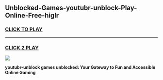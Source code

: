 
## Unblocked-Games-youtubr-unblock-Play-Online-Free-higlr
<h3>
<a href="https://premium76.site?title=youtubr-unblock&ref=26A">CLICK TO PLAY</a></h3>
<hr>

<h3>
<a href="https://premium76.site?title=youtubr-unblock&ref=26A">CLICK 2 PLAY</a>
  
</h3>

<a href="https://premium76.site?title=youtubr-unblock&ref=26A"><img src="https://clearcache.store/games.png"></a>


**youtubr-unblock games unblocked: Your Gateway to Fun and Accessible Online Gaming**
